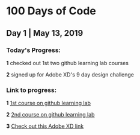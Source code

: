 # 100 Days of Code 

## Day 1 | May 13, 2019

### Today's Progress:

**1** checked out 1st two github learning lab courses

**2** signed up for Adobe XD's 9 day design challenge


### Link to progress:

**1** [1st course on github learning lab](https://github.com/OCulzac/github-slideshow)

**2** [2nd course on github learning lab](https://github.com/OCulzac/github-pages-with-jekyll)

**3** [Check out this Adobe XD link](http://t-trg.email.adobe.com/r/?id=hf7aaca6,5d0d74d8,5d0d7502)
